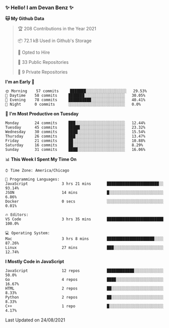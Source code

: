 ### ✨ Hello! I am Devan Benz ✨

<!--START_SECTION:waka-->
**🐱 My Github Data** 

> 🏆 208 Contributions in the Year 2021
 > 
> 📦 72.1 kB Used in Github's Storage 
 > 
> 💼 Opted to Hire
 > 
> 📜 33 Public Repositories 
 > 
> 🔑 9 Private Repositories  
 > 
**I'm an Early 🐤** 

```text
🌞 Morning    57 commits     ███████░░░░░░░░░░░░░░░░░░   29.53% 
🌆 Daytime    58 commits     ███████░░░░░░░░░░░░░░░░░░   30.05% 
🌃 Evening    78 commits     ██████████░░░░░░░░░░░░░░░   40.41% 
🌙 Night      0 commits      ░░░░░░░░░░░░░░░░░░░░░░░░░   0.0%

```
📅 **I'm Most Productive on Tuesday** 

```text
Monday       24 commits     ███░░░░░░░░░░░░░░░░░░░░░░   12.44% 
Tuesday      45 commits     █████░░░░░░░░░░░░░░░░░░░░   23.32% 
Wednesday    30 commits     ████░░░░░░░░░░░░░░░░░░░░░   15.54% 
Thursday     26 commits     ███░░░░░░░░░░░░░░░░░░░░░░   13.47% 
Friday       21 commits     ██░░░░░░░░░░░░░░░░░░░░░░░   10.88% 
Saturday     16 commits     ██░░░░░░░░░░░░░░░░░░░░░░░   8.29% 
Sunday       31 commits     ████░░░░░░░░░░░░░░░░░░░░░   16.06%

```


📊 **This Week I Spent My Time On** 

```text
⌚︎ Time Zone: America/Chicago

💬 Programming Languages: 
JavaScript               3 hrs 21 mins       ███████████████████████░░   93.14% 
JSON                     14 mins             █░░░░░░░░░░░░░░░░░░░░░░░░   6.86% 
Docker                   0 secs              ░░░░░░░░░░░░░░░░░░░░░░░░░   0.01%

🔥 Editors: 
VS Code                  3 hrs 35 mins       █████████████████████████   100.0%

💻 Operating System: 
Mac                      3 hrs 8 mins        █████████████████████░░░░   87.26% 
Linux                    27 mins             ███░░░░░░░░░░░░░░░░░░░░░░   12.74%

```

**I Mostly Code in JavaScript** 

```text
JavaScript               12 repos            ████████████░░░░░░░░░░░░░   50.0% 
Go                       4 repos             ████░░░░░░░░░░░░░░░░░░░░░   16.67% 
HTML                     2 repos             ██░░░░░░░░░░░░░░░░░░░░░░░   8.33% 
Python                   2 repos             ██░░░░░░░░░░░░░░░░░░░░░░░   8.33% 
C++                      1 repo              █░░░░░░░░░░░░░░░░░░░░░░░░   4.17%

```



 Last Updated on 24/08/2021
<!--END_SECTION:waka-->

<!--
**devanbenz/devanbenz** is a ✨ _special_ ✨ repository because its `README.md` (this file) appears on your GitHub profile.

Here are some ideas to get you started:

- 🔭 I’m currently working on ...
- 🌱 I’m currently learning ...
- 👯 I’m looking to collaborate on ...
- 🤔 I’m looking for help with ...
- 💬 Ask me about ...
- 📫 How to reach me: ...
- 😄 Pronouns: ...
- ⚡ Fun fact: ...
-->
